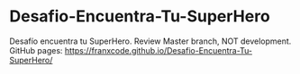 # Desafio-Encuentra-Tu-SuperHero
Desafío encuentra tu SuperHero.
Review Master branch, NOT development.
GitHub pages: https://franxcode.github.io/Desafio-Encuentra-Tu-SuperHero/

